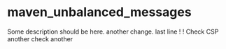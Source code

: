 # maven_unbalanced_messages

Some description should be here.
another change.
last line
!
!
Check CSP
another check
another
